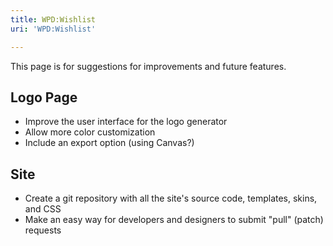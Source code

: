 ```yaml
---
title: WPD:Wishlist
uri: 'WPD:Wishlist'

---
```

This page is for suggestions for improvements and future features.

## <span>Logo Page</span>

-   Improve the user interface for the logo generator
-   Allow more color customization
-   Include an export option (using Canvas?)

## <span>Site</span>

-   Create a git repository with all the site's source code, templates, skins, and CSS
-   Make an easy way for developers and designers to submit "pull" (patch) requests
